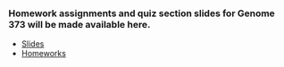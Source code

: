 ### Homework assignments and quiz section slides for Genome 373 will be made available here.

- [Slides](http://cnoecker.github.io/genome373/slides)
- [Homeworks](http://cnoecker.github.io/genome373/homeworks)
